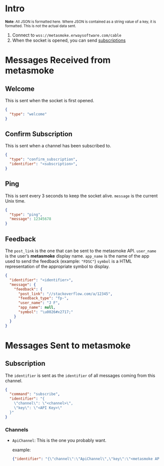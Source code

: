 # Intro

<sup>**Note**: All JSON is formatted here. Where JSON is contained as a string value of a key, it is formatted. This is not the actual data sent.</sup>

1. Connect to `wss://metasmoke.erwaysoftware.com/cable`
1. When the socket is opened, you can send [subscriptions](#subscriptions)

# Messages Received from metasmoke

## Welcome

This is sent when the socket is first opened.
```json
{
  "type": "welcome"
}
```

## Confirm Subscription

This is sent when a channel has been subscribed to.
```json
{
  "type": "confirm_subscription",
  "identifier": "<subscription>",
}
```

## Ping

This is sent every 3 seconds to keep the socket alive.
`message` is the current Unix time.

```json
{
  "type": "ping",
  "message": 12345678
}
```

## Feedback

The `post_link` is the one that can be sent to the metasmoke API.
`user_name` is the user’s **metasmoke** display name.
`app_name` is the name of the app used to send the feedback (example: `"FDSC"`)
`symbol` is a HTML representation of the appropriate symbol to display.

```json
{
  "identifier": "<identifier>",
  "message": {
    "feedback": {
      "post_link": "//stackoverflow.com/a/12345",
      "feedback_type": "fp-",
      "user_name": "J F",
      "app_name": null,
      "symbol": "\u0026#x2717;"
    }
  }
}
```

# Messages Sent to metasmoke

## Subscription

The `identifier` is sent as the `identifier` of all messages coming from this channel.

```json
{
  "command": "subscribe",
  "identifier": "{
    \"channel\": \"<channel>\",
    \"key\": \"<API Key>\"
  }"
}
```
### Channels

* `ApiChannel`: This is the one you probably want.  

  example:
  ```json
  {"identifier": "{\"channel\":\"ApiChannel\",\"key\":\"<metasmoke API key>\"}", "command": "subscribe"}
  ```